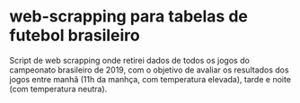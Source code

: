 # web-scrapping para tabelas de futebol brasileiro

Script de web scrapping onde retirei dados de todos os jogos do campeonato brasileiro de 2019, com o objetivo de avaliar os resultados dos jogos entre manhã (11h da manhça, com temperatura elevada), tarde e noite (com temperatura neutra).
